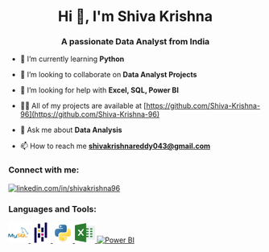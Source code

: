 <h1 align="center">Hi 👋, I'm Shiva Krishna</h1>
<h3 align="center">A passionate Data Analyst from India</h3>


- 🌱 I’m currently learning **Python**

- 👯 I’m looking to collaborate on **Data Analyst Projects**

- 🤝 I’m looking for help with **Excel, SQL, Power BI**

- 👨‍💻 All of my projects are available at [https://github.com/Shiva-Krishna-96](https://github.com/Shiva-Krishna-96)

- 💬 Ask me about **Data Analysis**

- 📫 How to reach me **shivakrishnareddy043@gmail.com**

<h3 align="left">Connect with me:</h3>
<p align="left">
<a href="https://linkedin.com/in/linkedin.com/in/shivakrishna96" target="blank"><img align="center" src="https://raw.githubusercontent.com/rahuldkjain/github-profile-readme-generator/master/src/images/icons/Social/linked-in-alt.svg" alt="linkedin.com/in/shivakrishna96" height="30" width="40" /></a>
</p>

<h3 align="left">Languages and Tools:</h3>
<p align="left">
  <a href="https://www.mysql.com/" target="_blank" rel="noreferrer">
    <img src="https://raw.githubusercontent.com/devicons/devicon/master/icons/mysql/mysql-original-wordmark.svg" alt="mysql" width="40" height="40"/>
  </a> 

  <a href="https://pandas.pydata.org/" target="_blank" rel="noreferrer">
    <img src="https://raw.githubusercontent.com/devicons/devicon/2ae2a900d2f041da66e950e4d48052658d850630/icons/pandas/pandas-original.svg" alt="pandas" width="40" height="40"/>
  </a>

  <a href="https://www.python.org" target="_blank" rel="noreferrer">
    <img src="https://raw.githubusercontent.com/devicons/devicon/master/icons/python/python-original.svg" alt="python" width="40" height="40"/>
  </a>

  <a href="https://www.microsoft.com/en-us/microsoft-365/excel" target="_blank" rel="noreferrer">
    <img src="https://github.com/Shiva-Krishna-96/Shiva-Krishna-96/blob/main/excel.png" alt="Excel" width="40" height="40"/>
  </a>

  <a href="https://powerbi.microsoft.com/" target="_blank" rel="noreferrer">
    <img src="https://github.com/KoduriShivaKrishna/repo-name/blob/main/assets/powerbi.png?raw=true" alt="Power BI" width="40" height="40"/>
  </a>
</p>

